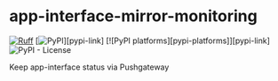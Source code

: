 # app-interface-mirror-monitoring

[![Ruff](https://img.shields.io/endpoint?url=https://raw.githubusercontent.com/astral-sh/ruff/main/assets/badge/v2.json)](https://github.com/astral-sh/ruff)
[![PyPI](https://img.shields.io/pypi/v/app-interface-mirror-monitoring)][pypi-link]
[![PyPI platforms][pypi-platforms]][pypi-link]
![PyPI - License](https://img.shields.io/pypi/l/app-interface-mirror-monitoring)

Keep app-interface status via Pushgateway

